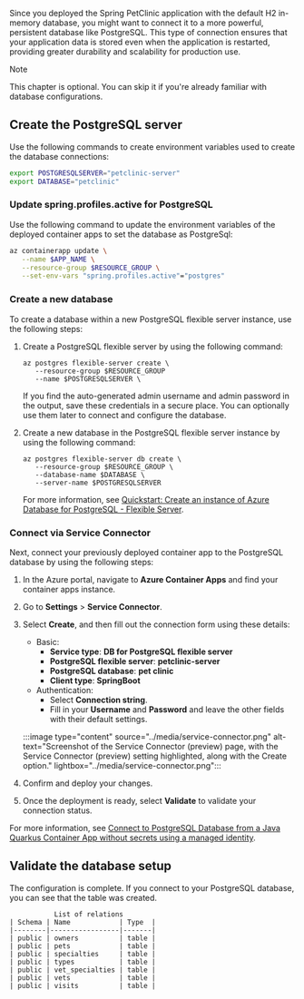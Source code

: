 Since you deployed the Spring PetClinic application with the default H2 in-memory database, you might want to connect it to a more powerful, persistent database like PostgreSQL. This type of connection ensures that your application data is stored even when the application is restarted, providing greater durability and scalability for production use.

> [!NOTE]
> This chapter is optional. You can skip it if you're already familiar with database configurations.

## Create the PostgreSQL server

Use the following commands to create environment variables used to create the database connections:

```bash
export POSTGRESQLSERVER="petclinic-server"
export DATABASE="petclinic"
```

### Update spring.profiles.active for PostgreSQL

Use the following command to update the environment variables of the deployed container apps to set the database as PostgreSql:

```bash
az containerapp update \
   --name $APP_NAME \
   --resource-group $RESOURCE_GROUP \
   --set-env-vars "spring.profiles.active"="postgres"
```

### Create a new database

To create a database within a new PostgreSQL flexible server instance, use the following steps:

1. Create a PostgreSQL flexible server by using the following command:

    ```azurecli
    az postgres flexible-server create \
       --resource-group $RESOURCE_GROUP
       --name $POSTGRESQLSERVER \
    ```

    If you find the auto-generated admin username and admin password in the output, save these credentials in a secure place. You can optionally use them later to connect and configure the database.

1. Create a new database in the PostgreSQL flexible server instance by using the following command:

    ```azurecli
    az postgres flexible-server db create \
       --resource-group $RESOURCE_GROUP \
       --database-name $DATABASE \
       --server-name $POSTGRESQLSERVER
    ```

    For more information, see [Quickstart: Create an instance of Azure Database for PostgreSQL - Flexible Server](/azure/postgresql/flexible-server/quickstart-create-server-cli).

### Connect via Service Connector

Next, connect your previously deployed container app to the PostgreSQL database by using the following steps:

1. In the Azure portal, navigate to **Azure Container Apps** and find your container apps instance.
1. Go to **Settings** > **Service Connector**.
1. Select **Create**, and then fill out the connection form using these details:
   - Basic:
      - **Service type**: **DB for PostgreSQL flexible server**
      - **PostgreSQL flexible server**: **petclinic-server**
      - **PostgreSQL database**: **pet clinic**
      - **Client type**: **SpringBoot**
   - Authentication:
      - Select **Connection string**.
      - Fill in your **Username** and **Password** and leave the other fields with their default settings.

    :::image type="content" source="../media/service-connector.png" alt-text="Screenshot of the Service Connector (preview) page, with the Service Connector (preview) setting highlighted, along with the Create option." lightbox="../media/service-connector.png":::

1. Confirm and deploy your changes.
1. Once the deployment is ready, select **Validate** to validate your connection status.

For more information, see [Connect to PostgreSQL Database from a Java Quarkus Container App without secrets using a managed identity](/azure/container-apps/tutorial-java-quarkus-connect-managed-identity-postgresql-database).

## Validate the database setup

The configuration is complete. If you connect to your PostgreSQL database, you can see that the table was created.

```output
           List of relations
| Schema | Name            | Type  |
|--------|-----------------|-------|
| public | owners          | table |
| public | pets            | table |
| public | specialties     | table |
| public | types           | table |
| public | vet_specialties | table |
| public | vets            | table |
| public | visits          | table |
```
